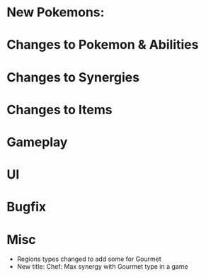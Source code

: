 # New Pokemons:

# Changes to Pokemon & Abilities

# Changes to Synergies

# Changes to Items

# Gameplay

# UI

# Bugfix

# Misc

- Regions types changed to add some for Gourmet
- New title: Chef: Max synergy with Gourmet type in a game